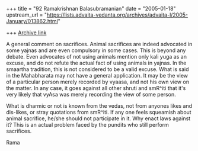 +++
title = "92 Ramakrishnan Balasubramanian"
date = "2005-01-18"
upstream_url = "https://lists.advaita-vedanta.org/archives/advaita-l/2005-January/013862.html"

+++
[Archive link](https://lists.advaita-vedanta.org/archives/advaita-l/2005-January/013862.html)

A general comment on sacrifices. Animal sacrifices are indeed
advocated in some yajnas and are even compulsory in some cases. This
is beyond any debate. Even advocates of not using animals mention only
kali yuga as an excuse, and do not refute the actual fact of using
animals in yajnas. In the smaartha tradition, this is not considered
to be a valid excuse. What is said in the Mahabharata may not have a
general application. It may be the view of a particular person merely
recorded by vyaasa, and not his own view on the matter. In any case,
it goes against all other shruti and smR^iti that it's very likely
that vyAsa was merely recording the view of some person.

What is dharmic or not is known from the vedas, not from anyones likes
and dis-likes, or stray quotations from smR^iti. If any one feels
squeamish about animal sacrifice, he/she should not participate in it.
Why enact laws against it? This is an actual problem faced by the
pundits who still perform sacrifices.

Rama

